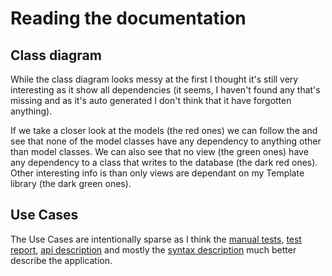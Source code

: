 # Reading the documentation

## Class diagram
While the class diagram looks messy at the first I thought it's still very interesting as it
show all dependencies (it seems, I haven't found any that's missing and as it's auto generated
I don't think that it have forgotten anything).

If we take a closer look at the models (the red ones) we can follow the and see that none of the
model classes have any dependency to anything other than model classes. We can also see that no
view (the green ones) have any dependency to a class that writes to the database (the dark red ones).
Other interesting info is than only views are dependant on my Template library (the dark green ones).


## Use Cases
The Use Cases are intentionally sparse as I think the [manual tests], [test report],
[api description] and mostly the [syntax description] much better describe the application.

[manual tests]: testing.md
[test report]: test_report.md
[api description]: api.md
[syntax description]: syntax.md
